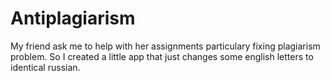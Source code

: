 # Antiplagiarism

My friend ask me to help with her assignments particulary fixing plagiarism problem.
So I created a little app that just changes some english letters to identical russian.